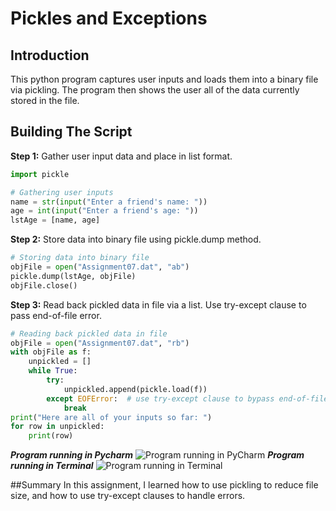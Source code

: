 # Pickles and Exceptions
## Introduction
This python program captures user inputs and loads them into a binary file via pickling. The program then shows the user all of the data currently stored in the file. 
## Building The Script
**Step 1:** Gather user input data and place in list format.
```python
import pickle

# Gathering user inputs
name = str(input("Enter a friend's name: "))
age = int(input("Enter a friend's age: "))
lstAge = [name, age]
```

**Step 2:** Store data into binary file using pickle.dump method.
```python
# Storing data into binary file
objFile = open("Assignment07.dat", "ab")
pickle.dump(lstAge, objFile)
objFile.close()
```

**Step 3:** Read back pickled data in file via a list. Use try-except clause to pass end-of-file error.
```python
# Reading back pickled data in file
objFile = open("Assignment07.dat", "rb")
with objFile as f:
    unpickled = []
    while True:
        try:
            unpickled.append(pickle.load(f))
        except EOFError:  # use try-except clause to bypass end-of-file error
            break
print("Here are all of your inputs so far: ")
for row in unpickled:
    print(row)
```
***Program running in Pycharm***
![Program running in PyCharm](/../main/PyCharm.png)
***Program running in Terminal***
![Program running in Terminal](/../main/Terminal.png)

##Summary
In this assignment, I learned how to use pickling to reduce file size, and how to use try-except clauses to handle errors.
